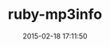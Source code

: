 ---
layout: post
title:  "ruby-mp3info"
repo:   "moumar/ruby-mp3info"
date:   2015-02-18 17:11:50
gemurl: http://github.com/moumar/ruby-mp3info
---
